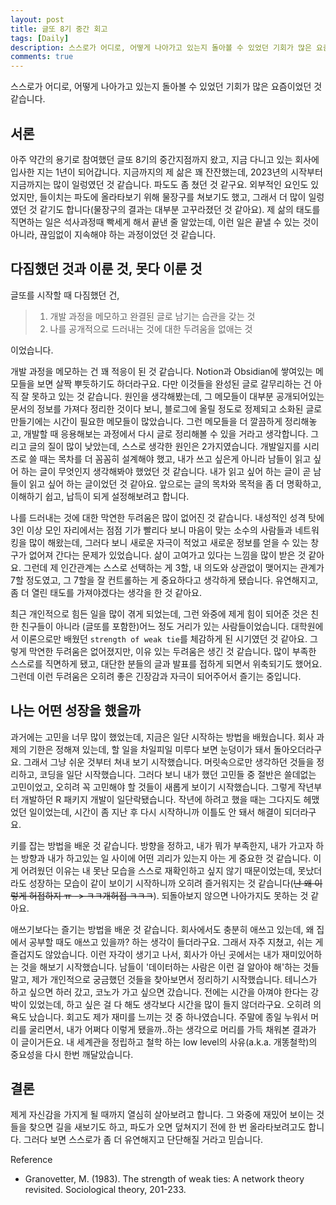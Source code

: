 ```yaml
---
layout: post
title: 글또 8기 중간 회고
tags: [Daily]
description: 스스로가 어디로, 어떻게 나아가고 있는지 돌아볼 수 있었던 기회가 많은 요즘이었던 것 같습니다.
comments: true
---
```


스스로가 어디로, 어떻게 나아가고 있는지 돌아볼 수 있었던 기회가 많은 요즘이었던 것 같습니다.

## 서론

아주 약간의 용기로 참여했던 글또 8기의 중간지점까지 왔고, 지금 다니고 있는 회사에 입사한 지는 1년이 되어갑니다. 지금까지의 제 삶은 꽤 잔잔했는데, 2023년의 시작부터 지금까지는 많이 일렁였던 것 같습니다. 파도도 좀 쳤던 것 같구요. 외부적인 요인도 있었지만, 들이치는 파도에 올라타보기 위해 물장구를 쳐보기도 했고, 그래서 더 많이 일렁였던 것 같기도 합니다(물장구의 결과는 대부분 고꾸라졌던 것 같아요). 제 삶의 태도를 직면하는 일은 석사과정때 빡세게 해서 끝낸 줄 알았는데, 이런 일은 끝낼 수 있는 것이 아니라, 끊임없이 지속해야 하는 과정이었던 것 같습니다. 

## 다짐했던 것과 이룬 것, 못다 이룬 것

글또를 시작할 때 다짐했던 건,  
> 1) 개발 과정을 메모하고 완결된 글로 남기는 습관을 갖는 것  
> 2) 나를 공개적으로 드러내는 것에 대한 두려움을 없애는 것  

이었습니다. 

개발 과정을 메모하는 건 꽤 적응이 된 것 같습니다. Notion과 Obsidian에 쌓여있는 메모들을 보면 살짝 뿌듯하기도 하더라구요. 다만 이것들을 완성된 글로 갈무리하는 건 아직 잘 못하고 있는 것 같습니다. 원인을 생각해봤는데, 그 메모들이 대부분 공개되어있는 문서의 정보를 가져다 정리한 것이다 보니, 블로그에 올릴 정도로 정제되고 소화된 글로 만들기에는 시간이 필요한 메모들이 많았습니다. 그런 메모들을 더 깔끔하게 정리해놓고, 개발할 때 응용해보는 과정에서 다시 글로 정리해볼 수 있을 거라고 생각합니다. 그리고 글의 질이 많이 낮았는데, 스스로 생각한 원인은 2가지였습니다. 개발일지를 시리즈로 쓸 때는 목차를 더 꼼꼼히 설계해야 했고, 내가 쓰고 싶은게 아니라 남들이 읽고 싶어 하는 글이 무엇인지 생각해봐야 했었던 것 같습니다. 내가 읽고 싶어 하는 글이 곧 남들이 읽고 싶어 하는 글이었던 것 같아요. 앞으로는 글의 목차와 목적을 좀 더 명확하고, 이해하기 쉽고, 납득이 되게 설정해보려고 합니다. 

나를 드러내는 것에 대한 막연한 두려움은 많이 없어진 것 같습니다. 내성적인 성격 탓에 3인 이상 모인 자리에서는 점점 기가 빨리다 보니 마음이 맞는 소수의 사람들과 네트워킹을 많이 해왔는데, 그러다 보니 새로운 자극이 적었고 새로운 정보를 얻을 수 있는 창구가 없어져 간다는 문제가 있었습니다. 삶이 고여가고 있다는 느낌을 많이 받은 것 같아요. 그런데 제 인간관계는 스스로 선택하는 게 3할, 내 의도와 상관없이 맺어지는 관계가 7할 정도였고, 그 7할을 잘 컨트롤하는 게 중요하다고 생각하게 됐습니다. 유연해지고, 좀 더 열린 태도를 가져야겠다는 생각을 한 것 같아요.

최근 개인적으로 힘든 일을 많이 겪게 되었는데, 그런 와중에 제게 힘이 되어준 것은 친한 친구들이 아니라 (글또를 포함한)어느 정도 거리가 있는 사람들이었습니다. 대학원에서 이론으로만 배웠던 `strength of weak tie`를 체감하게 된 시기였던 것 같아요. 그렇게 막연한 두려움은 없어졌지만, 이유 있는 두려움은 생긴 것 같습니다. 많이 부족한 스스로를 직면하게 됐고, 대단한 분들의 글과 발표를 접하게 되면서 위축되기도 했어요. 그런데 이런 두려움은 오히려 좋은 긴장감과 자극이 되어주어서 즐기는 중입니다.  

## 나는 어떤 성장을 했을까

과거에는 고민을 너무 많이 했었는데, 지금은 일단 시작하는 방법을 배웠습니다. 회사 과제의 기한은 정해져 있는데, 할 일을 차일피일 미루다 보면 눈덩이가 돼서 돌아오더라구요. 그래서 그냥 쉬운 것부터 쳐내 보기 시작했습니다. 머릿속으로만 생각하던 것들을 정리하고, 코딩을 일단 시작했습니다. 그러다 보니 내가 했던 고민들 중 절반은 쓸데없는 고민이었고, 오히려 꼭 고민해야 할 것들이 새롭게 보이기 시작했습니다. 그렇게 작년부터 개발하던 R 패키지 개발이 일단락됐습니다. 작년에 하려고 했을 때는 그다지도 헤맸었던 일이었는데, 시간이 좀 지난 후 다시 시작하니까 이틀도 안 돼서 해결이 되더라구요.

키를 잡는 방법을 배운 것 같습니다. 방향을 정하고, 내가 뭐가 부족한지, 내가 가고자 하는 방향과 내가 하고있는 일 사이에 어떤 괴리가 있는지 아는 게 중요한 것 같습니다. 이게 어려웠던 이유는 내 못난 모습을 스스로 재확인하고 싶지 않기 때문이었는데, 못났더라도 성장하는 모습이 같이 보이기 시작하니까 오히려 즐거워지는 것 같습니다(~~난 왜 이렇게 허접하지 ㅠ -> ㅋㅋ개허접 ㅋㅋㅋ~~). 되돌아보지 않으면 나아가지도 못하는 것 같아요. 

애쓰기보다는 즐기는 방법을 배운 것 같습니다. 회사에서도 충분히 애쓰고 있는데, 왜 집에서 공부할 때도 애쓰고 있을까? 하는 생각이 들더라구요. 그래서 자주 지쳤고, 쉬는 게 즐겁지도 않았습니다. 이런 자각이 생기고 나서, 회사가 아닌 곳에서는 내가 재미있어하는 것을 해보기 시작했습니다. 남들이 '데이터하는 사람은 이런 걸 알아야 해'하는 것들 말고, 제가 개인적으로 궁금했던 것들을 찾아보면서 정리하기 시작했습니다. 테니스가 하고 싶으면 하러 갔고, 코노가 가고 싶으면 갔습니다. 전에는 시간을 아껴야 한다는 강박이 있었는데, 하고 싶은 걸 다 해도 생각보다 시간을 많이 들지 않더라구요. 오히려 의욕도 났습니다. 회고도 제가 재미를 느끼는 것 중 하나였습니다. 주말에 종일 누워서 머리를 굴리면서, 내가 어쩌다 이렇게 됐을까..하는 생각으로 머리를 가득 채워본 결과가 이 글이거든요. 내 세계관을 정립하고 철학 하는 low level의 사유(a.k.a. 개똥철학)의 중요성을 다시 한번 깨달았습니다.

## 결론

제게 자신감을 가지게 될 때까지 열심히 살아보려고 합니다. 그 와중에 재밌어 보이는 것들을 찾으면 길을 새보기도 하고, 파도가 오면 덮쳐지기 전에 한 번 올라타보려고도 합니다. 그러다 보면 스스로가 좀 더 유연해지고 단단해질 거라고 믿습니다.


Reference

- Granovetter, M. (1983). The strength of weak ties: A network theory revisited. Sociological theory, 201-233.